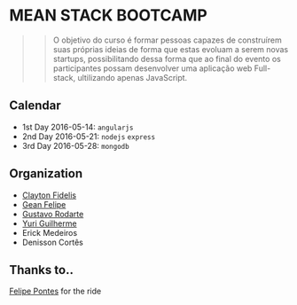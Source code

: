 # MEAN STACK BOOTCAMP

>> O objetivo do curso é formar pessoas capazes de construírem suas próprias ideias de forma que estas evoluam a serem novas startups, possibilitando dessa forma que ao final do evento os participantes possam desenvolver uma aplicação web Full-stack, ultilizando apenas JavaScript.

## Calendar

- 1st Day 2016-05-14: `angularjs`
- 2nd Day 2016-05-21: `nodejs` `express`
- 3rd Day 2016-05-28: `mongodb`

## Organization

- [Clayton Fidelis](https://github.com/FidelisClayton)
- [Gean Felipe](https://github.com/geanfelipe)
- [Gustavo Rodarte](https://github.com/Thussubasa)
- [Yuri Guilherme](https://github.com/yurigm97)
- Erick Medeiros
- Denisson Cortês

## Thanks to..

[Felipe Pontes](https://github.com/felipemfp) for the ride
